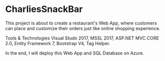 # CharliesSnackBar
This project is about to create a restaurant's Web App, where customers can place and customize their orders just like online shopping experience.

Tools & Technologies
Visual Studo 2017, MSSL 2017, ASP.NET MVC CORE 2.0, Entity Framework 7, Bootstrap V4, Tag Helper. 


In the end, I will deploy this Web App and SQL Database on Azure.
